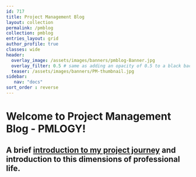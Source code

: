 ```yaml
---
id: 717    
title: Project Management Blog
layout: collection
permalink: /pmblog
collection: pmblog
entries_layout: grid
author_profile: true
classes: wide
header:
  overlay_image: /assets/images/banners/pmblog-Banner.jpg
  overlay_filter: 0.5 # same as adding an opacity of 0.5 to a black background
  teaser: /assets/images/banners/PM-thumbnail.jpg
sidebar:
   nav: "docs"
sort_order : reverse   
---
```

 
# Welcome to Project Management Blog - PMLOGY!

## A brief [introduction to my project journey](/pmlogy-home/) and introduction to this dimensions of professional life.
